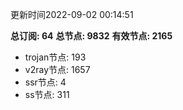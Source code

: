 更新时间2022-09-02 00:14:51

**总订阅: 64**
**总节点: 9832**
**有效节点: 2165**
- trojan节点: 193
- v2ray节点: 1657
- ssr节点: 4
- ss节点: 311
